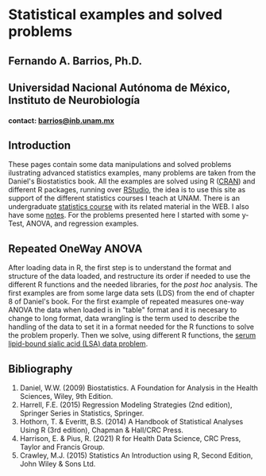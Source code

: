 # Statistical examples and solved problems  
## Fernando A. Barrios, Ph.D.  
## Universidad Nacional Autónoma de México, Instituto de Neurobiología  
#### contact: barrios@inb.unam.mx  

## Introduction  
These pages contain some data manipulations and solved problems ilustrating advanced statistics examples, many problems are taken from the Daniel's Biostatistics 
book. All the examples are solved using R ([CRAN](https://cran.r-project.org/)) and different R packages, running over 
[RStudio](https://rstudio.com/products/rstudio/), the idea is to use this site as support of the different statistics courses I teach at UNAM. There is an undergraduate [statistics course](https://fabarrios.github.io/ProbEstad/) with its related material in the WEB.  I also have some [notes](https://fabarrios.github.io/AdvExamples/Notes/Notes). For the problems presented here I started with some y-Test, ANOVA, and regression examples.  

## Repeated OneWay ANOVA  
After loading data in R, the first step is to understand the format and structure of the data loaded, and restructure its order if needed to use the 
different R functions and the needed libraries, for the *post hoc* analysis. The first examples are from some large data sets (LDS) from the end 
of chapter 8 of Daniel's book. For the first example of repeated measures one-way ANOVA the data when loaded is in "table" format and it is necesary to change to long format, data wrangling is the term used to describe the handling of the data to set it in a format needed for the R functions to solve the problem properly. Then we solve, using different R functions, the [serum lipid-bound sialic acid (LSA) data problem](https://fabarrios.github.io/AdvExamples/LSAdataWrangling.html).  

## Bibliography  
1. Daniel, W.W. (2009) Biostatistics. A Foundation for Analysis in the Health Sciences, Wiley, 9th Edition.  
2. Harrell, F.E. (2015) Regression Modeling Strategies (2nd edition), Springer Series in Statistics, Springer.  
3. Hothorn, T. & Everitt, B.S. (2014) A Handbook of Statistical Analyses Using R (3rd edition), Chapman & Hall/CRC Press.  
4. Harrison, E. & Pius, R. (2021) R for Health Data Science, CRC Press, Taylor and Francis Group.  
5. Crawley, M.J. (2015) Statistics An Introduction using R, Second Edition, John Wiley & Sons Ltd.  
